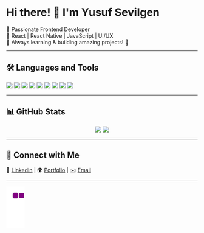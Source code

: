 # Hi there! 👋 I'm Yusuf Sevilgen

🔹 Passionate Frontend Developer  
🔹 React | React Native | JavaScript | UI/UX  
🔹 Always learning & building amazing projects! 🚀  

---

## 🛠️ Languages and Tools  
<p align="left">
  <img src="https://img.shields.io/badge/html5-%23E34F26.svg?style=for-the-badge&logo=html5&logoColor=white" />
  <img src="https://img.shields.io/badge/css3-%231572B6.svg?style=for-the-badge&logo=css3&logoColor=white" />
  <img src="https://img.shields.io/badge/javascript-%23323330.svg?style=for-the-badge&logo=javascript&logoColor=%23F7DF1E" />
  <img src="https://img.shields.io/badge/react-%2320232a.svg?style=for-the-badge&logo=react&logoColor=%2361DAFB" />
  <img src="https://img.shields.io/badge/react%20native-%2361DAFB.svg?style=for-the-badge&logo=react&logoColor=black" />
  <img src="https://img.shields.io/badge/figma-%23F24E1E.svg?style=for-the-badge&logo=figma&logoColor=white" />
  <img src="https://img.shields.io/badge/git-%23F05033.svg?style=for-the-badge&logo=git&logoColor=white" />
  <img src="https://img.shields.io/badge/github-%23121011.svg?style=for-the-badge&logo=github&logoColor=white" />
  <img src="https://img.shields.io/badge/expo-000020?style=for-the-badge&logo=expo&logoColor=white" />
</p>

---

## 📊 GitHub Stats  
<p align="center">
  <img src="https://github-readme-stats.vercel.app/api/?username=sevilgenysf&count_private=true&theme=react&show_icons=true" />
  <img src="https://github-readme-stats.vercel.app/api/top-langs/?username=sevilgenysf&langs_count=5&theme=react" />
</p>

---

## 🚀 Connect with Me  
📩 [LinkedIn](https://www.linkedin.com/in/sevilgenysf) | 🌍 [Portfolio](https://sevilgenysf.dev) | ✉️ [Email](mailto:youremail@example.com)

---

![snake gif](https://github.com/sevilgenysf/snake/blob/output/github-contribution-grid-snake.gif)
